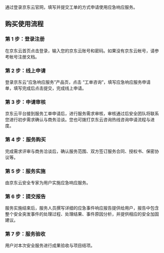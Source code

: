 通过登录京东云官网，填写并提交工单的方式申请使用应急响应服务。 

## 购买使用流程

### 第 1 步：登录注册
在京东云首页点击登录，输入您的京东云账号和密码。如果没有京东云帐号，请参考帐号注册文档。

### 第 2 步：线上申请
登录京东云“应急响应服务”产品页，点击 “工单咨询”，填写应急响应服务申请单，填写完成后点击提交，完成线上申请。

### 第 3 步：申请审核
京东云平台接到服务工单申请后，进行服务需求审核，审核通过后安全团队将联系您进行初步需求确认与商务洽谈。您也可拨打京东云咨询热线咨询申请流程与进度。

### 第 4 步：服务购买
完成需求评审与商务洽谈后，确认服务范围、双方签订服务合同、授权书、保密协议等。

### 第 5 步：服务实施
由京东云安全专家为用户实施应急响应服务。

### 第 6 步：提交报告
服务实施结束后，服务人员撰写详细的应急事件响应报告提供给用户，报告中包含整个安全突发事件的处理过程、处理结果、事件原因分析，并提供相应的安全加固建议。

### 第 7 步：服务验收
用户对本次安全服务进行成果验收与项目结项。
